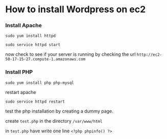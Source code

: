 # How to install Wordpress on ec2

### Install Apache
`sudo yum install httpd`

`sudo service httpd start`

now check to see if your server is running by checking the url `http://ec2-50-17-15-27.compute-1.amazonaws.com`

### Install PHP

`sudo yum install php php-mysql`

restart apache

`sudo service httpd restart`


test the php installation by creating a dummy page.

create `test.php` in the directory `/var/www/html`

in `test.php` have write one line `<?php phpinfo() ?>`

